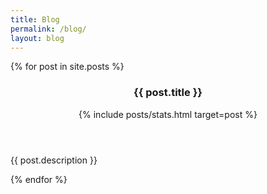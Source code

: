 ```yaml
---
title: Blog
permalink: /blog/
layout: blog
---
```


{% for post in site.posts %}
<div class="card post-preview">
    <header>
        <h3 class="post-title">{{ post.title }}</h3>
        {% include posts/stats.html target=post %}
    </header>
    <p class="post-description">{{ post.description }}</p>
    <a class="container-link" href="{{ post.url }}"></a>
</div>
{% endfor %}